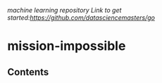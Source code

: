 _machine learning repository
Link to get started:https://github.com/datasciencemasters/go_

# mission-impossible

## Contents



